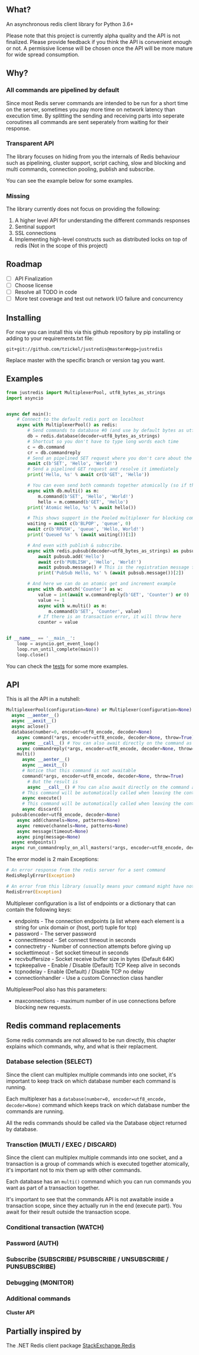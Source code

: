 ## What?
An asynchronous redis client library for Python 3.6+

Please note that this project is currently alpha quality and the API is not finalized. Please provide feedback if you think the API is convenient enough or not. A permissive license will be chosen once the API will be more mature for wide spread consumption.

## Why?
### All commands are pipelined by default

Since most Redis server commands are intended to be run for a short time on the server, sometimes you pay more time on network latency than execution time. By splitting the sending and receiving parts into seperate coroutines all commands are sent seperately from waiting for their response.

### Transparent API

The library focuses on hiding from you the internals of Redis behaviour such as pipelining, cluster support, script caching, slow and blocking and multi commands, connection pooling, publish and subscribe.

You can see the example below for some examples.

### Missing

The library currently does not focus on providing the following:

1. A higher level API for understanding the different commands responses
2. Sentinal support
3. SSL connections
4. Implementing high-level constructs such as distributed locks on top of redis (Not in the scope of this project)

## Roadmap
- [ ] API Finalization
- [ ] Choose license
- [ ] Resolve all TODO in code
- [ ] More test coverage and test out network I/O failure and concurrency

## Installing
For now you can install this via this github repository by pip installing or adding to your requirements.txt file:

```
git+git://github.com/tzickel/justredis@master#egg=justredis
```

Replace master with the specific branch or version tag you want.

## Examples
```python
from justredis import MultiplexerPool, utf8_bytes_as_strings
import asyncio


async def main():
    # Connect to the default redis port on localhost
    async with MultiplexerPool() as redis:
        # Send commands to database #0 (and use by default bytes as utf8 strings decoder)
        db = redis.database(decoder=utf8_bytes_as_strings)
        # Shortcut so you don't have to type long words each time
        c = db.command
        cr = db.commandreply
        # Send an pipelined SET request where you don't care about the result (You don't have to use bytes notation or caps)
        await c(b'SET', 'Hello', 'World!')
        # Send a pipelined GET request and resolve it immediately
        print('Hello, %s' % await cr(b'GET', 'Hello'))

        # You can even send both commands together atomically (so if the first fails the second won't run)
        async with db.multi() as m:
            m.command(b'SET', 'Hello', 'World!')
            hello = m.command(b'GET', 'Hello')
        print('Atomic Hello, %s' % await hello())

        # This shows support in the Pooled multiplexer for blocking commands
        waiting = await c(b'BLPOP', 'queue', 0)
        await cr(b'RPUSH', 'queue', 'Hello, World!')
        print('Queued %s' % (await waiting())[1])

        # And even with publish & subscribe.
        async with redis.pubsub(decoder=utf8_bytes_as_strings) as pubsub:
            await pubsub.add('Hello')
            await cr(b'PUBLISH', 'Hello', 'World!')
            await pubsub.message() # This is the registration message for the Hello channel.
            print('PubSub Hello, %s' % (await pubsub.message())[2])

        # And here we can do an atomic get and increment example
        async with db.watch('Counter') as w:
            value = int(await w.commandreply(b'GET', 'Counter') or 0)
            value += 1
            async with w.multi() as m:
                m.command(b'SET', 'Counter', value)
            # If there is an transaction error, it will throw here
            counter = value


if __name__ == '__main__':
    loop = asyncio.get_event_loop()
    loop.run_until_complete(main())
    loop.close()
```

You can check the [tests](tests/test.py) for some more examples.

## API
This is all the API in a nutshell:

```python
MultiplexerPool(configuration=None) or Multiplexer(configuration=None)
  async __aenter__()
  async __aexit__()
  async aclose()
  database(number=0, encoder=utf8_encode, decoder=None)
    async command(*args, encoder=utf8_encode, decoder=None, throw=True)
      async __call__() # You can also await directly on the command as well
    async commandreply(*args, encoder=utf8_encode, decoder=None, throw=True)
    multi()
      async __aenter__()
      async __aexit__()
      # Notice that this command is not awaitable
      command(*args, encoder=utf8_encode, decoder=None, throw=True)
        # But the result is
        async __call__() # You can also await directly on the command as well
      # This command will be automatically called when leaving the context manager
      async execute()
      # This command will be automatically called when leaving the context manager on exception (or can be called explicitly before to abort)
      async discard()
  pubsub(encoder=utf8_encode, decoder=None)
    async add(channels=None, patterns=None)
    async remove(channels=None, patterns=None)
    async message(timeout=None)
    async ping(message=None)
  async endpoints()
  async run_commandreply_on_all_masters(*args, encoder=utf8_encode, decoder=None)
```

The error model is 2 main Exceptions:

```python
# An error response from the redis server for a sent command
RedisReplyError(Exception)

# An error from this library (usually means your command might have not reached the server)
RedisError(Exception)
```

Multiplexer configuration is a list of endpoints or a dictionary that can contain the following keys:

* endpoints - The connection endpoints (a list where each element is a string for unix domain or (host, port) tuple for tcp)
* password - The server password
* connecttimeout - Set connect timeout in seconds
* connectretry - Number of connection attempts before giving up
* sockettimeout - Set socket timeout in seconds
* recvbuffersize - Socket receive buffer size in bytes (Default 64K)
* tcpkeepalive - Enable / Disable (Default) TCP Keep alive in seconds
* tcpnodelay - Enable (Default) / Disable TCP no delay
* connectionhandler - Use a custom Connection class handler

MultiplexerPool also has this parameters:

* maxconnections - maximum number of in use connections before blocking new requests.


## Redis command replacements
Some redis commands are not allowed to be run directly, this chapter explains which commands, why, and what is their replacment.

### Database selection (SELECT)

Since the client can multiplex multiple commands into one socket, it's important to keep track on which database number each command is running.

Each multiplexer has a `database(number=0, encoder=utf8_encode, decoder=None)` command which keeps track on which database number the commands are running.

All the redis commands should be called via the Database object returned by database.

### Transction (MULTI / EXEC / DISCARD)

Since the client can multiplex multiple commands into one socket, and a transaction is a group of commands which is executed together atomically, it's important not to mix them up with other commands.

Each database has an `multi()` command which you can run commands you want as part of a transaction together.

It's important to see that the commands API is not awaitable inside a transaction scope, since they actually run in the end (execute part). You await for their result outside the transaction scope.

### Conditional transaction (WATCH)

### Password (AUTH)

### Subscribe (SUBSCRIBE/ PSUBSCRIBE / UNSUBSCRIBE / PUNSUBSCRIBE)

### Debugging (MONITOR)

### Additional commands

#### Cluster API

## Partially inspired by
The .NET Redis client package [StackExchange.Redis](https://stackexchange.github.io/StackExchange.Redis/)

